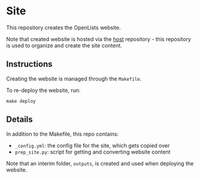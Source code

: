 # Site

This repository creates the OpenLists website.

Note that created website is hosted via the
[host](https://github.com/structurescience/structurescience.github.io)
repository - this repository is used to organize and create the site content.

## Instructions

Creating the website is managed through the `Makefile`.

To re-deploy the website, run:

`make deploy`

## Details

In addition to the Makefile, this repo contains:
- `_config.yml`: the config file for the site, which gets copied over
- `prep_site.py`: script for getting and converting website content

Note that an interim folder, `outputs`, is created and used when deploying the website.
